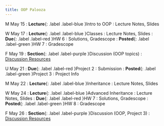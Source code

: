 ```yaml
---
title: OOP Palooza
---
```


M May 15 
: **Lecture**{: .label .label-blue }Intro to OOP
  : Lecture Notes, Slides

W May 17
: **Lecture**{: .label .label-blue }Classes
  : Lecture Notes, Slides
: **Due**{: .label .label-red }HW 6
  : Solutions, Gradescope
: **Posted**{: .label .label-green }HW 7
  : Gradescope

F May 19
: **Section**{: .label .label-purple }Discussion (OOP topics)
  : [Discussion Resources](https://drive.google.com/drive/folders/1TBOqhuq2-JFEcW0KNkbnC6UXtpGUsATe)

U May 21
: **Due**{: .label .label-red }Project 2
  : Submission
: **Posted**{: .label .label-green }Project 3
  : Project Info


M May 22
: **Lecture**{: .label .label-blue }Inheritance
  : Lecture Notes, Slides

W May 24
: **Lecture**{: .label .label-blue }Advanced Inheritance
  : Lecture Notes, Slides
: **Due**{: .label .label-red }HW 7
  : Solutions, Gradescope
: **Posted**{: .label .label-green }HW 8
  : Gradescope

F May 26
: **Section**{: .label .label-purple }Discussion (OOP, Project 3)
  : [Discussion Resources](https://drive.google.com/drive/folders/1TBOqhuq2-JFEcW0KNkbnC6UXtpGUsATe)
